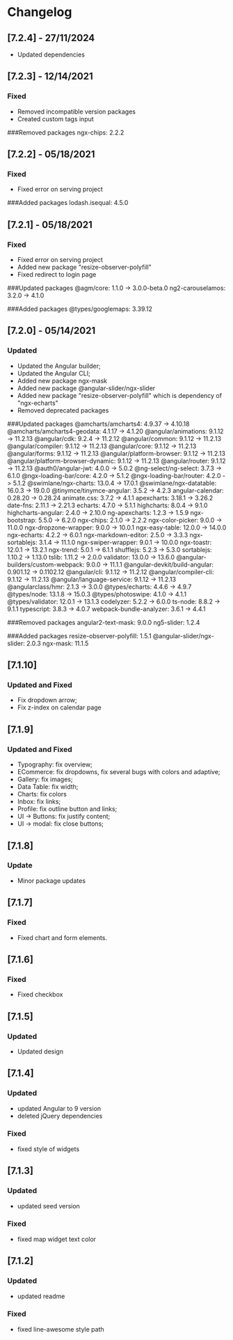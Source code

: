 # Changelog

## [7.2.4] - 27/11/2024

- Updated dependencies

## [7.2.3] - 12/14/2021
### Fixed

- Removed incompatible version packages
- Created custom tags input

###Removed packages
    ngx-chips: 2.2.2

## [7.2.2] - 05/18/2021
### Fixed

- Fixed error on serving project

###Added packages
    lodash.isequal: 4.5.0

## [7.2.1] - 05/18/2021
### Fixed

- Fixed error on serving project
- Added new package "resize-observer-polyfill"
- Fixed redirect to login page 

###Updated packages
    @agm/core: 1.1.0 -> 3.0.0-beta.0
    ng2-carouselamos: 3.2.0 -> 4.1.0

###Added packages
    @types/googlemaps: 3.39.12

## [7.2.0] - 05/14/2021
### Updated

- Updated the Angular builder;
- Updated the Angular CLI;
- Added new package ngx-mask
- Added new package @angular-slider/ngx-slider
- Added new package "resize-observer-polyfill" which is dependency of "ngx-echarts"
- Removed deprecated packages

###Updated packages
    @amcharts/amcharts4: 4.9.37 -> 4.10.18
    @amcharts/amcharts4-geodata: 4.1.17 -> 4.1.20
    @angular/animations: 9.1.12 -> 11.2.13
    @angular/cdk: 9.2.4 -> 11.2.12
    @angular/common: 9.1.12 -> 11.2.13
    @angular/compiler: 9.1.12 -> 11.2.13
    @angular/core: 9.1.12 -> 11.2.13
    @angular/forms: 9.1.12 -> 11.2.13
    @angular/platform-browser: 9.1.12 -> 11.2.13
    @angular/platform-browser-dynamic: 9.1.12 -> 11.2.13
    @angular/router: 9.1.12 -> 11.2.13
    @auth0/angular-jwt: 4.0.0 -> 5.0.2
    @ng-select/ng-select: 3.7.3 -> 6.1.0
    @ngx-loading-bar/core: 4.2.0 -> 5.1.2
    @ngx-loading-bar/router: 4.2.0 -> 5.1.2
    @swimlane/ngx-charts: 13.0.4 -> 17.0.1
    @swimlane/ngx-datatable: 16.0.3 -> 19.0.0
    @tinymce/tinymce-angular: 3.5.2 -> 4.2.3
    angular-calendar: 0.28.20 -> 0.28.24
    animate.css: 3.7.2 -> 4.1.1
    apexcharts: 3.18.1 -> 3.26.2
    date-fns: 2.11.1 -> 2.21.3
    echarts: 4.7.0 -> 5.1.1
    highcharts: 8.0.4 -> 9.1.0
    highcharts-angular: 2.4.0 -> 2.10.0
    ng-apexcharts: 1.2.3 -> 1.5.9
    ngx-bootstrap: 5.5.0 -> 6.2.0
    ngx-chips: 2.1.0 -> 2.2.2
    ngx-color-picker: 9.0.0 -> 11.0.0
    ngx-dropzone-wrapper: 9.0.0 -> 10.0.1
    ngx-easy-table: 12.0.0 -> 14.0.0
    ngx-echarts: 4.2.2 -> 6.0.1
    ngx-markdown-editor: 2.5.0 -> 3.3.3
    ngx-sortablejs: 3.1.4 -> 11.1.0
    ngx-swiper-wrapper: 9.0.1 -> 10.0.0
    ngx-toastr: 12.0.1 -> 13.2.1
    ngx-trend: 5.0.1 -> 6.1.1
    shufflejs: 5.2.3 -> 5.3.0
    sortablejs: 1.10.2 -> 1.13.0
    tslib: 1.11.2 -> 2.0.0
    validator: 13.0.0 -> 13.6.0
    @angular-builders/custom-webpack: 9.0.0 -> 11.1.1
    @angular-devkit/build-angular: 0.901.12 -> 0.1102.12
    @angular/cli: 9.1.12 -> 11.2.12
    @angular/compiler-cli: 9.1.12 -> 11.2.13
    @angular/language-service: 9.1.12 -> 11.2.13
    @angularclass/hmr: 2.1.3 -> 3.0.0
    @types/echarts: 4.4.6 -> 4.9.7
    @types/node: 13.1.8 -> 15.0.3
    @types/photoswipe: 4.1.0 -> 4.1.1
    @types/validator: 12.0.1 -> 13.1.3
    codelyzer: 5.2.2 -> 6.0.0
    ts-node: 8.8.2 -> 9.1.1
    typescript: 3.8.3 -> 4.0.7
    webpack-bundle-analyzer: 3.6.1 -> 4.4.1

###Removed packages
    angular2-text-mask: 9.0.0
    ng5-slider: 1.2.4

###Added packages
    resize-observer-polyfill: 1.5.1
    @angular-slider/ngx-slider: 2.0.3
    ngx-mask: 11.1.5

## [7.1.10]
### Updated and Fixed

- Fix dropdown arrow;
- Fix z-index on calendar page
## [7.1.9]
### Updated and Fixed

- Typography: fix overview;
- ECommerce: fix dropdowns, fix several bugs with colors and adaptive;
- Gallery: fix images;
- Data Table: fix width;
- Charts: fix colors
- Inbox: fix links;
- Profile: fix outline button and links;
- UI -> Buttons: fix justify content;
- UI -> modal: fix close buttons;

## [7.1.8]

### Update
- Minor package updates

## [7.1.7]

### Fixed
- Fixed chart and form elements.

## [7.1.6]

### Fixed
- Fixed checkbox

## [7.1.5]

### Updated
- Updated design

## [7.1.4]

### Updated

- updated Angular to 9 version
- deleted jQuery dependencies

### Fixed

- fixed style of widgets

## [7.1.3]

### Updated

- updated seed version

### Fixed

- fixed map widget text color

## [7.1.2]

### Updated

- updated readme

### Fixed

- fixed line-awesome style path
